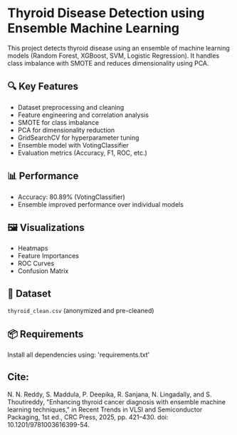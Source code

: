 # Thyroid Disease Detection using Ensemble Machine Learning

This project detects thyroid disease using an ensemble of machine learning models (Random Forest, XGBoost, SVM, Logistic Regression). It handles class imbalance with SMOTE and reduces dimensionality using PCA.

## 🔍 Key Features
- Dataset preprocessing and cleaning
- Feature engineering and correlation analysis
- SMOTE for class imbalance
- PCA for dimensionality reduction
- GridSearchCV for hyperparameter tuning
- Ensemble model with VotingClassifier
- Evaluation metrics (Accuracy, F1, ROC, etc.)

## 📊 Performance
- Accuracy: 80.89% (VotingClassifier)
- Ensemble improved performance over individual models

## 🖼️ Visualizations
- Heatmaps
- Feature Importances
- ROC Curves
- Confusion Matrix

## 📁 Dataset
`thyroid_clean.csv` (anonymized and pre-cleaned)

## 📦 Requirements
Install all dependencies using:
'requirements.txt'

## Cite:
N. N. Reddy, S. Maddula, P. Deepika, R. Sanjana, N. Lingadally, and S. Thoutireddy, "Enhancing thyroid cancer diagnosis with ensemble machine learning techniques," in Recent Trends in VLSI and Semiconductor Packaging, 1st ed., CRC Press, 2025, pp. 421–430. doi: 10.1201/9781003616399-54.
